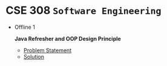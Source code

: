 # **CSE 308 `Software Engineering`**

 - Offline 1
  
    **Java Refresher and OOP Design Principle**
   - [Problem Statement](/Offline%201/CSE_308_OOP_Offline_1.pdf)
   - [Solution](/Offline%201/src)

